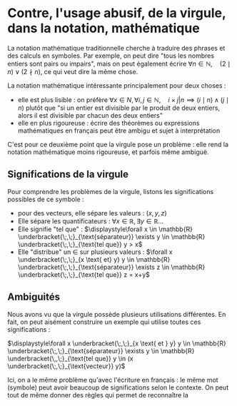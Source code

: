 # Contre, l'usage abusif, de la virgule, dans la notation, mathématique 

La notation mathématique traditionnelle cherche à traduire des phrases et des calculs en symboles. Par exemple, on peut dire "tous les nombres entiers sont pairs ou impairs", mais on peut également écrire $\forall n \in \mathbb{N}, \quad (2\mid n) \vee (2 \nmid n)$, ce qui veut dire la même chose.

La notation mathématique intéressante principalement pour deux choses :
 - elle est plus lisible : on préfère $\forall x \in N, \forall i, j \in \mathbb{N}, \quad i\times j|n \implies (i\mid n) \wedge (j\mid n)$ plutôt que "si un entier est divisible par le produit de deux entiers, alors il est divisible par chacun des deux entiers"
 - elle en plus rigoureuse : écrire des théorèmes ou expressions mathématiques en français peut être ambigu et sujet à interprétation

C'est pour ce deuxième point que la virgule pose un problème : elle rend la notation mathématique moins rigoureuse, et parfois même ambiguë.

## Significations de la virgule
Pour comprendre les problèmes de la virgule, listons les significations possibles de ce symbole :

 - pour des vecteurs, elle sépare les valeurs : $(x, y, z)$
 - Elle sépare les quantificateurs : $\forall x \in \mathbb{R}, \exists y \in \mathbb{R} \dots$
 - Elle signifie "tel que" : $\displaystyle\forall x \in \mathbb{R} \underbracket{\;,\;}_{\text{séparateur}} \exists y \in \mathbb{R} \underbracket{\;,\;}_{\text{tel que}} y > x$
 - Elle "distribue" un $\in$ sur plusieurs valeurs : $\forall x \underbracket{\;,\;}_{x \text{ et} y} y \in \mathbb{R} \underbracket{\;,\;}_{\text{séparateur}} \exists z \in \mathbb{R} \underbracket{\;,\;}_{\text{tel que}} z = x+y$

## Ambiguités
Nous avons vu que la virgule possède plusieurs utilisations différentes. En fait, on peut aisément construire un exemple qui utilise toutes ces significations :

$\displaystyle\forall x \underbracket{\;,\;}_{x \text{ et } y} y \in \mathbb{R} \underbracket{\;,\;}_{\text{séparateur}} \exists y \in \mathbb{R} \underbracket{\,,\;}_{\text{tel que}} y \in (x \underbracket{\;,\;}_{\text{vecteur}} y)$

Ici, on a le même problème qu'avec l'écriture en français : le même mot (symbole) peut avoir beaucoup de significations selon le contexte. On peut tout de même donner des règles qui permet de reconnaître la





